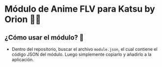 # Módulo de Anime FLV para Katsu by Orion 🎥🌟

## ¿Cómo usar el módulo? 📂
- Dentro del repositorio, buscar el archivo `module.json`, el cual contiene el código JSON del módulo. Luego simplemente copiarlo y añadirlo a la aplicación.

